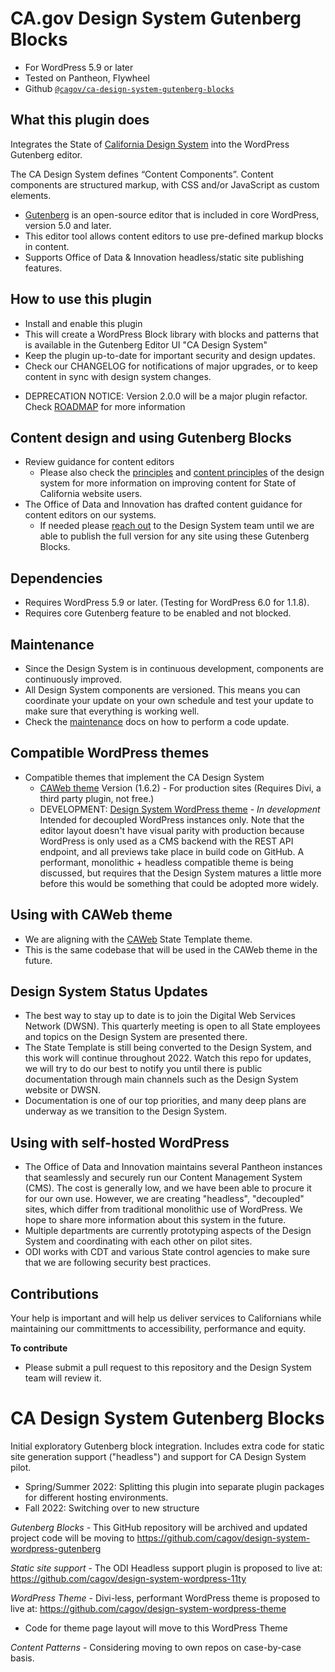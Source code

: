 # CA.gov Design System Gutenberg Blocks
- For WordPress 5.9 or later
- Tested on Pantheon, Flywheel
- Github [`@cagov/ca-design-system-gutenberg-blocks`](https://github.com/cagov/ca-design-system-gutenberg-blocks)

## What this plugin does
Integrates the State of [California Design System](https://designsystem.webstandards.ca.gov) into the WordPress Gutenberg editor.

The CA Design System defines “Content Components”. 
Content components are structured markup, with CSS and/or JavaScript as custom elements.

- [Gutenberg](https://wordpress.org/gutenberg/) is an open-source editor that is included in core WordPress, version 5.0 and later. 
- This editor tool allows content editors to use pre-defined markup blocks in content. 
- Supports Office of Data & Innovation headless/static site publishing features.

## How to use this plugin

- Install and enable this plugin
- This will create a WordPress Block library with blocks and patterns that is available in the Gutenberg Editor UI "CA Design System"
- Keep the plugin up-to-date for important security and design updates.
- Check our CHANGELOG for notifications of major upgrades, or to keep content in sync with design system changes.

* DEPRECATION NOTICE: Version 2.0.0 will be a major plugin refactor. Check [ROADMAP](./ROADMAP.md) for more information

## Content design and using Gutenberg Blocks

- Review guidance for content editors
    - Please also check the [principles](https://designsystem.webstandards.ca.gov/principles/) and [content principles](https://designsystem.webstandards.ca.gov/style/content/) of the design system for more information on improving content for State of California website users.
- The Office of Data and Innovation has drafted content guidance for content editors on our systems. 
    - If needed please [reach out](https://designsystem.webstandards.ca.gov/contact-us/) to the Design System team until we are able to publish the full version for any site using these Gutenberg Blocks.

## Dependencies
- Requires WordPress 5.9 or later. (Testing for WordPress 6.0 for 1.1.8).
- Requires core Gutenberg feature to be enabled and not blocked.

## Maintenance
- Since the Design System is in continuous development, components are continuously improved.
- All Design System components are versioned. This means you can coordinate your update on your own schedule and test your update to make sure that everything is working well.
- Check the [maintenance](./MAINTENANCE.md) docs on how to perform a code update.

## Compatible WordPress themes
- Compatible themes that implement the CA Design System
    - [CAWeb theme](https://github.com/CA-CODE-Works/CAWeb) Version (1.6.2) - For production sites (Requires Divi, a third party plugin, not free.)
    - DEVELOPMENT: [Design System WordPress theme](https://github.com/cagov/design-system-wordpress-theme) - *In development* Intended for decoupled WordPress instances only. Note that the editor layout doesn't have visual parity with production because WordPress is only used as a CMS backend with the REST API endpoint, and all previews take place in build code on GitHub.
    A performant, monolithic + headless compatible theme is being discussed, but requires that the Design System matures a little more before this would be something that could be adopted more widely.

## Using with CAWeb theme
- We are aligning with the [CAWeb](https://github.com/CA-CODE-Works/CAWeb) State Template theme.
- This is the same codebase that will be used in the CAWeb theme in the future.

## Design System Status Updates
- The best way to stay up to date is to join the Digital Web Services Network (DWSN). This quarterly meeting is open to all State employees and topics on the Design System are presented there. 
- The State Template is still being converted to the Design System, and this work will continue throughout 2022. Watch this repo for updates, we will try to do our best to notify you until there is public documentation through main channels such as the Design System website or DWSN. 
- Documentation is one of our top priorities, and many deep plans are underway as we transition to the Design System.

## Using with self-hosted WordPress
- The Office of Data and Innovation maintains several Pantheon instances that seamlessly and securely run our Content Management System (CMS). The cost is generally low, and we have been able to procure it for our own use. However, we are creating "headless", "decoupled" sites, which differ from traditional monolithic use of WordPress. We hope to share more information about this system in the future. 
- Multiple departments are currently prototyping aspects of the Design System and coordinating with each other on pilot sites.
- ODI works with CDT and various State control agencies to make sure that we are following security best practices.


## Contributions
Your help is important and will help us deliver services to Californians while maintaining our committments to accessibility, performance and equity. 

**To contribute**
* Please submit a pull request to this repository and the Design System team will review it.
















# CA Design System Gutenberg Blocks
Initial exploratory Gutenberg block integration. 
Includes extra code for static site generation support ("headless") and support for CA Design System pilot.

- Spring/Summer 2022: Splitting this plugin into separate plugin packages for different hosting environments.
- Fall 2022: Switching over to new structure

*Gutenberg Blocks* - This GitHub repository will be archived and updated project code will be moving to 
https://github.com/cagov/design-system-wordpress-gutenberg

*Static site support* - The ODI Headless support plugin is proposed to live at: https://github.com/cagov/design-system-wordpress-11ty

*WordPress Theme* - Divi-less, performant WordPress theme is proposed to live at: https://github.com/cagov/design-system-wordpress-theme
* Code for theme page layout will move to this WordPress Theme

*Content Patterns* - Considering moving to own repos on case-by-case basis.
